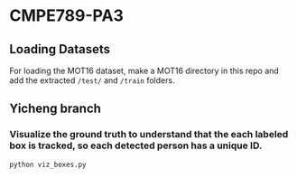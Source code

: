 # CMPE789-PA3

## Loading Datasets
For loading the MOT16 dataset, make a MOT16 directory in this repo and add the extracted `/test/` and `/train` folders.

## Yicheng branch

### Visualize the ground truth to understand that the each labeled box is tracked, so each detected person has a unique ID.
`python viz_boxes.py`
